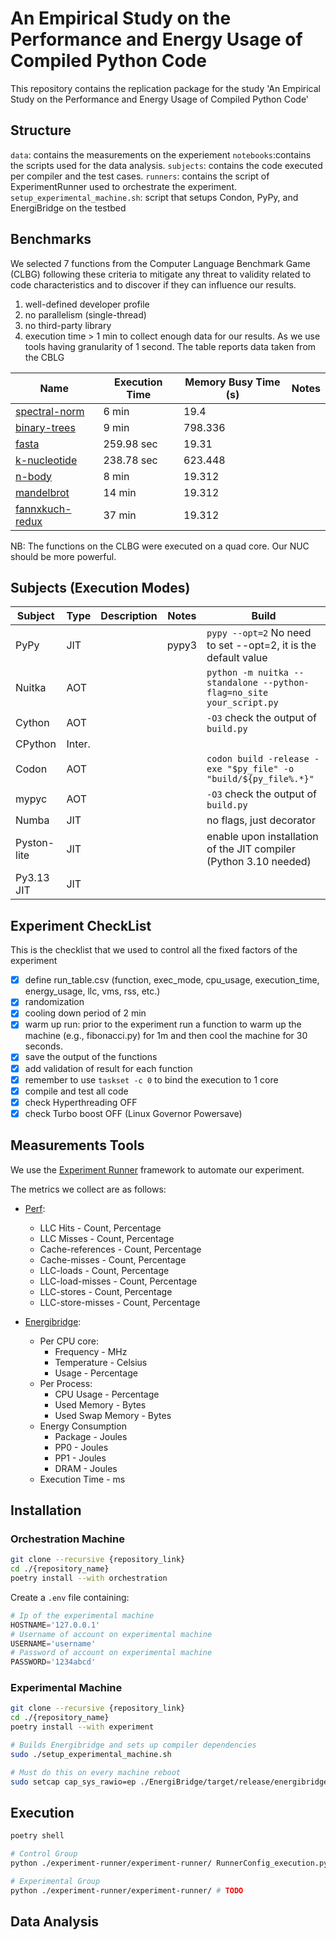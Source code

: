 # An Empirical Study on the Performance and Energy Usage of Compiled Python Code

This repository contains the replication package for the study 'An Empirical Study on the Performance and Energy Usage of Compiled Python Code'

## Structure

`data`: contains the measurements on the experiement
`notebooks`:contains the scripts used for the data analysis.
`subjects`: contains the code executed per compiler and the test cases.
`runners`: contains the script of ExperimentRunner used to orchestrate the experiment. 
`setup_experimental_machine.sh`: script that setups Condon, PyPy, and EnergiBridge on the testbed 

## Benchmarks 

We selected 7 functions from the Computer Language Benchmark Game (CLBG) following these criteria to mitigate any threat to validity related to code characteristics and to discover if they can influence our results.

1. well-defined developer profile
2. no parallelism (single-thread) 
3. no third-party library
4. execution time > 1 min to collect enough data for our results. As we use tools having granularity of 1 second. The table reports data taken from the CBLG

| Name                                                                                                                | Execution Time | Memory Busy Time (s) | Notes               |
| ------------------------------------------------------------------------------------------------------------------- | -------------- | -------------------- | ------------------- |
| [spectral-norm](https://benchmarksgame-team.pages.debian.net/benchmarksgame/program/spectralnorm-python3-8.html)    | 6 min          | 19.4                 |                     |
| [binary-trees](https://benchmarksgame-team.pages.debian.net/benchmarksgame/program/binarytrees-python3-8.html)      | 9 min          | 798.336              |                     |
| [fasta](https://benchmarksgame-team.pages.debian.net/benchmarksgame/program/fasta-python3-8.html)                   | 259.98 sec     | 19.31                |                     |
| [k-nucleotide](https://benchmarksgame-team.pages.debian.net/benchmarksgame/program/knucleotide-python3-8.html)      | 238.78 sec     | 623.448              |                     |
| [n-body](https://benchmarksgame-team.pages.debian.net/benchmarksgame/program/nbody-python3-8.html)                  | 8 min          | 19.312               |                     |
| [mandelbrot](https://benchmarksgame-team.pages.debian.net/benchmarksgame/program/mandelbrot-python3-3.html)         | 14 min         | 19.312               |                     |
| [fannxkuch-redux](https://benchmarksgame-team.pages.debian.net/benchmarksgame/program/fannkuchredux-python3-8.html) | 37 min         | 19.312               |                     |

NB: The functions on the CLBG were executed on a quad core. Our NUC should be more powerful.

## Subjects (Execution Modes)

| Subject     | Type   | Description | Notes | Build                                                                    |
| -------     | ------ | ----------- | ----- | ------------------------------------------------------------------       | 
| PyPy        | JIT    |             | pypy3 | `pypy --opt=2` No need to set --opt=2, it is the default value           |
| Nuitka      | AOT    |             |       | `python -m nuitka --standalone --python-flag=no_site your_script.py`     |
| Cython      | AOT    |             |       | `-O3` check the output of `build.py`                                     | 
| CPython     | Inter. |             |       |                                                                          |
| Codon       | AOT    |             |       | `codon build -release -exe "$py_file" -o "build/${py_file%.*}"`          |
| mypyc       | AOT    |             |       | `-O3` check the output of `build.py`                                     | 
| Numba       | JIT    |             |       | no flags, just decorator                                                 |
| Pyston-lite | JIT    |             |       | enable upon installation of the JIT compiler (Python 3.10 needed)        |
| Py3.13 JIT  | JIT    |             |       |                                                                          | 


## Experiment CheckList 

This is the checklist that we used to control all the fixed factors of the experiment

- [x] define run_table.csv (function, exec_mode, cpu_usage, execution_time, energy_usage, llc, vms, rss, etc.)
- [x] randomization
- [x] cooling down period of 2 min
- [x] warm up run: prior to the experiment run a function to warm up the machine (e.g., fibonacci.py) for 1m and then cool the machine for 30 seconds.
- [x] save the output of the functions
- [x] add validation of result for each function
- [x] remember to use `taskset -c 0` to bind the execution to 1 core
- [x] compile and test all code 
- [x] check Hyperthreading OFF
- [x] check Turbo boost OFF (Linux Governor Powersave)

## Measurements Tools

We use the [Experiment Runner](https://github.com/S2-group/experiment-runner) framework to automate our experiment.

The metrics we collect are as follows:
- [Perf](https://perfwiki.github.io/main/):
    - LLC Hits - Count, Percentage
    - LLC Misses - Count, Percentage
    - Cache-references - Count, Percentage
    - Cache-misses - Count, Percentage
    - LLC-loads - Count, Percentage
    - LLC-load-misses - Count, Percentage
    - LLC-stores - Count, Percentage
    - LLC-store-misses - Count, Percentage

- [Energibridge](https://github.com/andrei-calin-dragomir/EnergiBridge.git):
    - Per CPU core:
        - Frequency - MHz
        - Temperature - Celsius
        - Usage - Percentage
    - Per Process:
        - CPU Usage - Percentage
        - Used Memory - Bytes
        - Used Swap Memory - Bytes
    - Energy Consumption
        - Package - Joules
        - PP0 - Joules
        - PP1 - Joules
        - DRAM - Joules
    - Execution Time - ms

## Installation

### Orchestration Machine
```bash
git clone --recursive {repository_link}
cd ./{repository_name}
poetry install --with orchestration
```

Create a `.env` file containing:
```python
# Ip of the experimental machine
HOSTNAME='127.0.0.1'
# Username of account on experimental machine
USERNAME='username'
# Password of account on experimental machine
PASSWORD='1234abcd'
```

### Experimental Machine
```bash
git clone --recursive {repository_link}
cd ./{repository_name}
poetry install --with experiment

# Builds Energibridge and sets up compiler dependencies
sudo ./setup_experimental_machine.sh

# Must do this on every machine reboot
sudo setcap cap_sys_rawio=ep ./EnergiBridge/target/release/energibridge
```

## Execution

```bash
poetry shell

# Control Group
python ./experiment-runner/experiment-runner/ RunnerConfig_execution.py

# Experimental Group
python ./experiment-runner/experiment-runner/ # TODO
```

## Data Analysis

